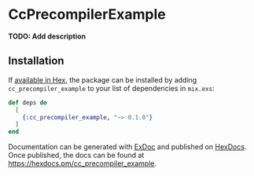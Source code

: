 # CcPrecompilerExample

**TODO: Add description**

## Installation

If [available in Hex](https://hex.pm/docs/publish), the package can be installed
by adding `cc_precompiler_example` to your list of dependencies in `mix.exs`:

```elixir
def deps do
  [
    {:cc_precompiler_example, "~> 0.1.0"}
  ]
end
```

Documentation can be generated with [ExDoc](https://github.com/elixir-lang/ex_doc)
and published on [HexDocs](https://hexdocs.pm). Once published, the docs can
be found at <https://hexdocs.pm/cc_precompiler_example>.

